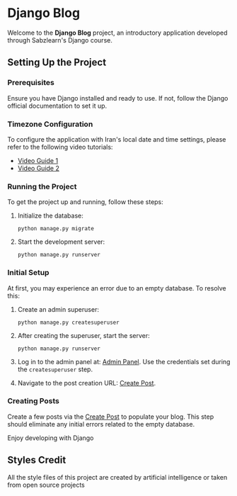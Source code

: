 # Django Blog

Welcome to the **Django Blog** project, an introductory application developed through Sabzlearn's Django course.

## Setting Up the Project

### Prerequisites
Ensure you have Django installed and ready to use. If not, follow the Django official documentation to set it up.

### Timezone Configuration
To configure the application with Iran's local date and time settings, please refer to the following video tutorials:
- [Video Guide 1](https://sabzlearn.ir/lesson/38-25918)
- [Video Guide 2](https://sabzlearn.ir/lesson/38-25919)

### Running the Project
To get the project up and running, follow these steps:

1. Initialize the database:

    ```
    python manage.py migrate
    ```

2. Start the development server:

    ```
    python manage.py runserver
    ```

### Initial Setup
At first, you may experience an error due to an empty database. To resolve this:

1. Create an admin superuser:

    ```
    python manage.py createsuperuser
    ```

2. After creating the superuser, start the server:

    ```
    python manage.py runserver
    ```

3. Log in to the admin panel at: [Admin Panel](http://127.0.0.1:8000/admin/). Use the credentials set during the `createsuperuser` step.

4. Navigate to the post creation URL: [Create Post](http://127.0.0.1:8000/blog/create/).

### Creating Posts
Create a few posts via the [Create Post](http://127.0.0.1:8000/blog/create/) to populate your blog. This step should eliminate any initial errors related to the empty database.

Enjoy developing with Django

## Styles Credit
All the style files of this project are created by artificial intelligence or taken from open source projects
